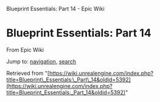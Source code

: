 Blueprint Essentials: Part 14 - Epic Wiki             

Blueprint Essentials: Part 14
=============================

From Epic Wiki

Jump to: [navigation](#mw-navigation), [search](#p-search)

Retrieved from "[https://wiki.unrealengine.com/index.php?title=Blueprint\_Essentials:\_Part\_14&oldid=5392](https://wiki.unrealengine.com/index.php?title=Blueprint_Essentials:_Part_14&oldid=5392)"